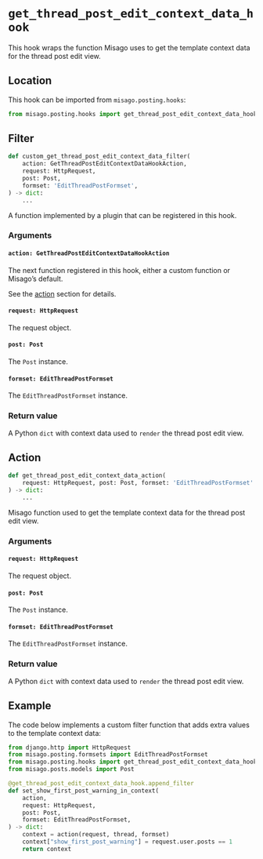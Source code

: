 # `get_thread_post_edit_context_data_hook`

This hook wraps the function Misago uses to get the template context data for the thread post edit view.


## Location

This hook can be imported from `misago.posting.hooks`:

```python
from misago.posting.hooks import get_thread_post_edit_context_data_hook
```


## Filter

```python
def custom_get_thread_post_edit_context_data_filter(
    action: GetThreadPostEditContextDataHookAction,
    request: HttpRequest,
    post: Post,
    formset: 'EditThreadPostFormset',
) -> dict:
    ...
```

A function implemented by a plugin that can be registered in this hook.


### Arguments

#### `action: GetThreadPostEditContextDataHookAction`

The next function registered in this hook, either a custom function or Misago’s default.

See the [action](#action) section for details.


#### `request: HttpRequest`

The request object.


#### `post: Post`

The `Post` instance.


#### `formset: EditThreadPostFormset`

The `EditThreadPostFormset` instance.


### Return value

A Python `dict` with context data used to `render` the thread post edit view.


## Action

```python
def get_thread_post_edit_context_data_action(
    request: HttpRequest, post: Post, formset: 'EditThreadPostFormset'
) -> dict:
    ...
```

Misago function used to get the template context data for the thread post edit view.


### Arguments

#### `request: HttpRequest`

The request object.


#### `post: Post`

The `Post` instance.


#### `formset: EditThreadPostFormset`

The `EditThreadPostFormset` instance.


### Return value

A Python `dict` with context data used to `render` the thread post edit view.


## Example

The code below implements a custom filter function that adds extra values to the template context data:

```python
from django.http import HttpRequest
from misago.posting.formsets import EditThreadPostFormset
from misago.posting.hooks import get_thread_post_edit_context_data_hook
from misago.posts.models import Post

@get_thread_post_edit_context_data_hook.append_filter
def set_show_first_post_warning_in_context(
    action,
    request: HttpRequest,
    post: Post,
    formset: EditThreadPostFormset,
) -> dict:
    context = action(request, thread, formset)
    context["show_first_post_warning"] = request.user.posts == 1
    return context
```
